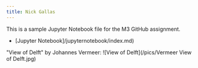 ```yaml
---
title: Nick Gallas
---
```


This is a sample Jupyter Notebook file for the M3 GitHub assignment.
- [Jupyter Notebook]/jupyternotebook/index.md)

"View of Delft" by Johannes Vermeer:
![View of Delft](/pics/Vermeer View of Delft.jpg)
